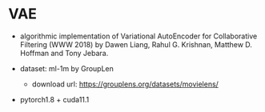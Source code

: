 # VAE
- algorithmic implementation  of Variational AutoEncoder for Collaborative Filtering (WWW 2018) by Dawen Liang, Rahul G. Krishnan, Matthew D. Hoffman and Tony Jebara.

- dataset: ml-1m by GroupLen
  - download url: https://grouplens.org/datasets/movielens/

- pytorch1.8 + cuda11.1
